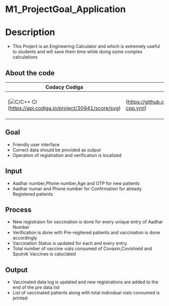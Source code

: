 # M1_ProjectGoal_Application

# Description
 * This Project is an Engineering Calculator and which is extremely useful to students and will save them time while doing some complex calculations 
 
## About the code
| Codacy Codiga | CI | Unity | Code Inspector |
| --- | --- | --- | --- |
|[![C/C++ CI](https://github.com/Manjunadh521/M1_ProjectGoal_App/actions/workflows/c-cpp.yml/badge.svg)(https://api.codiga.io/project/30941/score/svg)|(https://github.com/Manjunadh521/M1_ProjectGoal_App/actions/workflows/c-cpp.yml)|[![Unit Testing - Unity]]|(https://github.com/Manjunadh521/M1_ProjectGoal_App/actions/workflows/unity.yml/badge.svg)|(https://github.com/Manjunadh521/M1_ProjectGoal_App/actions/workflows/unity.yml)|[![Codacy Badge](https://api.codacy.com/project/badge/Grade/a1edf2417a2e46699e8245f518c674f4)](https://app.codacy.com/organizations/gh/praveenraj2001/repositories)|[![Build-Linux](https://github.com/Manjunadh521/M1_ProjectGoal_App/actions/workflows/Build-linux.yml/badge.svg)](https://github.com/Manjunadh521/M1_ProjectGoal_App/actions/workflows/Build-linux.yml)|![image](https://user-images.githubusercontent.com/94365143/153367900-f77c6cc4-f37b-4d37-93f9-9afe7dd88de6.png)


## Goal
* Friendly user interface
* Correct data should be provided as output
* Operation of registration and verification is localized

## Input
* Aadhar number,Phone number,Age and OTP for new patients
* Aadhar numar and Phone number for Confirmation for already Registered patients

## Process
* New registraion for vaccination is done for every unique entry of Aadhar Number
* Verification is done with Pre-regitered patients and vaccination is done accordingly
* Vaccination Status is updated for each and every entry.
* Total number of vaccine vials consumed of Covaxin,Covishield and Sputnik Vaccines is caluclated


## Output
* Vaccinated data log is updated and new registrations are added to the end of the pre data list
* List of vaccinated patients along with total individual vials consumed is printed
